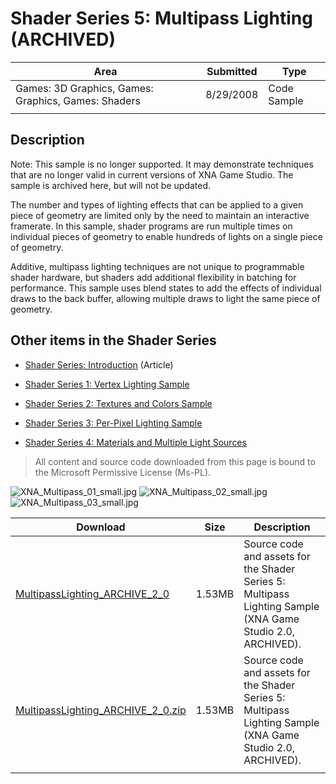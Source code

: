 # Shader Series 5: Multipass Lighting (ARCHIVED)

|Area|Submitted|Type|
|-|-|-|
Games: 3D Graphics, Games: Graphics, Games: Shaders|8/29/2008|Code Sample
||||

## Description

Note: This sample is no longer supported. It may demonstrate techniques that are no longer valid in current versions of XNA Game Studio. The sample is archived here, but will not be updated.

The number and types of lighting effects that can be applied to a given piece of geometry are limited only by the need to maintain an interactive framerate. In this sample, shader programs are run multiple times on individual pieces of geometry to enable hundreds of lights on a single piece of geometry.

Additive, multipass lighting techniques are not unique to programmable shader hardware, but shaders add additional flexibility in batching for performance. This sample uses blend states to add the effects of individual draws to the back buffer, allowing multiple draws to light the same piece of geometry.

## Other items in the Shader Series

* [Shader Series: Introduction](https://github.com/simondarksidej/XNAGameStudio/wiki/Shader_Series_Introduction) (Article)

* [Shader Series 1: Vertex Lighting Sample](https://github.com/simondarksidej/XNAGameStudio/wiki/Shader_Series_1_Vertex_Lighting)

* [Shader Series 2: Textures and Colors Sample](https://github.com/simondarksidej/XNAGameStudio/wiki/Shader_Series_2_Textures_and_Colors)

* [Shader Series 3: Per-Pixel Lighting Sample](https://github.com/simondarksidej/XNAGameStudio/wiki/Shader_Series_3_Per-Pixel_Lighting)

* [Shader Series 4: Materials and Multiple Light Sources](https://github.com/simondarksidej/XNAGameStudio/wiki/Shader_Series_4_Materials_and_Multiple_Light_Sources)

> All content and source code downloaded from this page is bound to the Microsoft Permissive License (Ms-PL).

![XNA_Multipass_01_small.jpg](https://github.com/simondarksidej/XNAGameStudio/blob/master/Images/XNA_Multipass_01_small.jpg?raw=true)
![XNA_Multipass_02_small.jpg](https://github.com/simondarksidej/XNAGameStudio/blob/master/Images/XNA_Multipass_02_small.jpg?raw=true)
![XNA_Multipass_03_small.jpg](https://github.com/simondarksidej/XNAGameStudio/blob/master/Images/XNA_Multipass_03_small.jpg?raw=true)

Download | Size | Description
---|---|---|
[MultipassLighting_ARCHIVE_2_0](https://github.com/simondarksidej/XNAGameStudio/tree/master/Samples/MultipassLighting_ARCHIVE_2_0) | 1.53MB | Source code and assets for the Shader Series 5: Multipass Lighting Sample (XNA Game Studio 2.0, ARCHIVED).
[MultipassLighting_ARCHIVE_2_0.zip](https://github.com/simondarksidej/XNAGameStudioZips/tree/master/Samples/MultipassLighting_ARCHIVE_2_0.zip) | 1.53MB | Source code and assets for the Shader Series 5: Multipass Lighting Sample (XNA Game Studio 2.0, ARCHIVED).
||||
